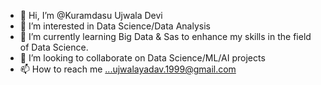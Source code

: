 - 👋 Hi, I’m @Kuramdasu Ujwala Devi
- 👀 I’m interested in Data Science/Data Analysis
- 🌱 I’m currently learning Big Data & Sas to enhance my skills in the field of Data Science.
- 💞️ I’m looking to collaborate on Data Science/ML/AI projects
- 📫 How to reach me ...ujwalayadav.1999@gmail.com

<!---
Kuramdasu-ujwala-devi/Kuramdasu-ujwala-devi is a ✨ special ✨ repository because its `README.md` (this file) appears on your GitHub profile.
You can click the Preview link to take a look at your changes.
--->
